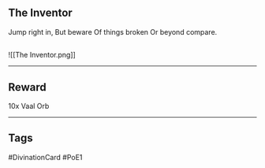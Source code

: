 ## The Inventor
Jump right in, 
But beware 
Of things broken 
Or beyond compare.
## 
![[The Inventor.png]]

---
## Reward
10x Vaal Orb

---
## Tags
#DivinationCard
#PoE1